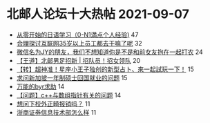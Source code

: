 # 北邮人论坛十大热帖 2021-09-07

- [从零开始的日语学习（0-N1満点个人经验)](https://bbs.byr.cn/article/Japanese/69053) 47
- [合理探讨互联网35岁以上员工都去干嘛了呢](https://bbs.byr.cn/article/Talking/6298501) 32
- [微信名为JY的朋友，我们不想知道你是不是和前女友抱在一起打农](https://bbs.byr.cn/article/Friends/2003866) 24
- [【王道】北邮男足招新 | 招队员！招女领队](https://bbs.byr.cn/article/Football/810049162) 20
- [【转】超神准！星座小王子独创的新型占卜、來一起試玩一下！](https://bbs.byr.cn/article/Constellations/326533) 15
- [求问新加坡一年制硕士回国就业的问题](https://bbs.byr.cn/article/GoAbroad/379665) 15
- [万能的byr求助](https://bbs.byr.cn/article/Feeling/3177038) 14
- [【问题】c++与数组指针有关的问题](https://bbs.byr.cn/article/CPP/101175) 14
- [想问下校外正畸报销吗？](https://bbs.byr.cn/article/Health/226167) 11
- [浙商证券信息技术部怎么样](https://bbs.byr.cn/article/WorkLife/1172986) 11


